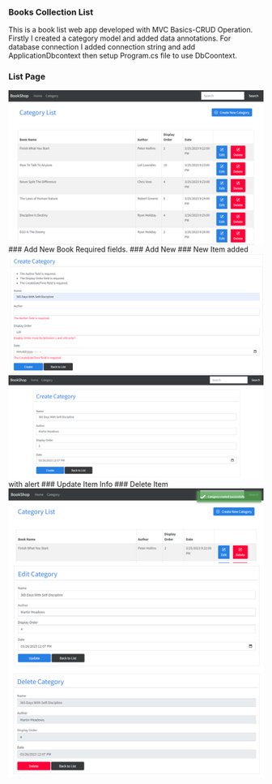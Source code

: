 ### Books Collection List
This is a book list web app developed with MVC Basics-CRUD Operation. Firstly I created a category model and added data annotations. For database connection I added connection string and add ApplicationDbcontext then setup Program.cs file to use DbCoontext.
### List Page 
<img align="right" alt="listpage" src="https://github.com/mithuiu21/DotNet6App/blob/main/BookShop/img/1.png" />
### Add New Book Required fields.
<img align="right" alt="listpage" src="https://github.com/mithuiu21/DotNet6App/blob/main/BookShop/img/2.png" />
### Add New
<img align="right" alt="listpage" src="https://github.com/mithuiu21/DotNet6App/blob/main/BookShop/img/3.png" />
### New Item added with alert 
<img align="right" alt="listpage" src="https://github.com/mithuiu21/DotNet6App/blob/main/BookShop/img/4.png" />
### Update Item Info
<img align="right" alt="listpage" src="https://github.com/mithuiu21/DotNet6App/blob/main/BookShop/img/5.png" />
### Delete Item
<img align="right" alt="listpage" src="https://github.com/mithuiu21/DotNet6App/blob/main/BookShop/img/6.png" />

[ASP.NET]: https://learn.microsoft.com/en-us/aspnet/core/?view=aspnetcore-6.0
 
